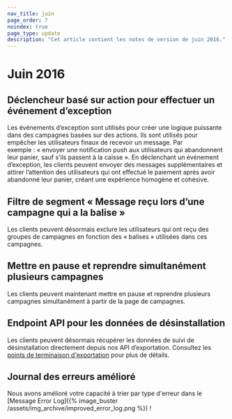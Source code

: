 ```yaml
---
nav_title: juin
page_order: 7
noindex: true
page_type: update
description: "Cet article contient les notes de version de juin 2016."
---
```


# Juin 2016

## Déclencheur basé sur action pour effectuer un événement d’exception

Les événements d’exception sont utilisés pour créer une logique puissante dans des campagnes basées sur des actions. Ils sont utilisés pour empêcher les utilisateurs finaux de recevoir un message. Par exemple : « envoyer une notification push aux utilisateurs qui abandonnent leur panier, sauf s’ils passent à la caisse ». En déclenchant un événement d’exception, les clients peuvent envoyer des messages supplémentaires et attirer l’attention des utilisateurs qui ont effectué le paiement après avoir abandonné leur panier, créant une expérience homogène et cohésive.

## Filtre de segment « Message reçu lors d’une campagne qui a la balise » 

Les clients peuvent désormais exclure les utilisateurs qui ont reçu des groupes de campagnes en fonction des « balises » utilisées dans ces campagnes.

## Mettre en pause et reprendre simultanément plusieurs campagnes

Les clients peuvent maintenant mettre en pause et reprendre plusieurs campagnes simultanément à partir de la page de campagnes.

## Endpoint API pour les données de désinstallation

Les clients peuvent désormais récupérer les données de suivi de désinstallation  directement depuis nos API d’exportation. Consultez les [points de terminaison d'exportation]({{site.baseurl}}/developer_guide/rest_api/export/#kpi-export) pour plus de détails.

## Journal des erreurs amélioré

Nous avons amélioré votre capacité à trier par type d'erreur dans le [Message Error Log]({% image_buster /assets/img_archive/improved_error_log.png %}) !

